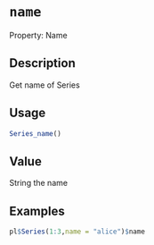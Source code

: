 # `name`

Property: Name

## Description

Get name of Series

## Usage

```r
Series_name()
```

## Value

String the name

## Examples

```r
pl$Series(1:3,name = "alice")$name
```


